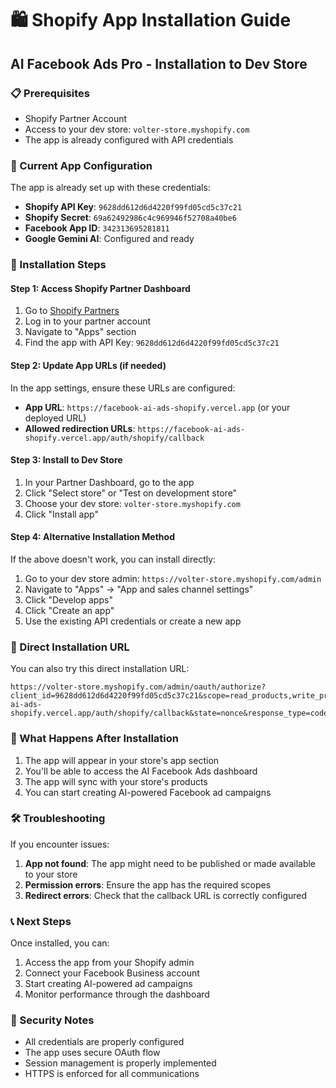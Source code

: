 # 🛍️ Shopify App Installation Guide
## AI Facebook Ads Pro - Installation to Dev Store

### 📋 Prerequisites
- Shopify Partner Account
- Access to your dev store: `volter-store.myshopify.com`
- The app is already configured with API credentials

### 🔧 Current App Configuration
The app is already set up with these credentials:
- **Shopify API Key**: `9628dd612d6d4220f99fd05cd5c37c21`
- **Shopify Secret**: `69a62492986c4c969946f52708a40be6`
- **Facebook App ID**: `342313695281811`
- **Google Gemini AI**: Configured and ready

### 🚀 Installation Steps

#### Step 1: Access Shopify Partner Dashboard
1. Go to [Shopify Partners](https://partners.shopify.com)
2. Log in to your partner account
3. Navigate to "Apps" section
4. Find the app with API Key: `9628dd612d6d4220f99fd05cd5c37c21`

#### Step 2: Update App URLs (if needed)
In the app settings, ensure these URLs are configured:
- **App URL**: `https://facebook-ai-ads-shopify.vercel.app` (or your deployed URL)
- **Allowed redirection URLs**: `https://facebook-ai-ads-shopify.vercel.app/auth/shopify/callback`

#### Step 3: Install to Dev Store
1. In your Partner Dashboard, go to the app
2. Click "Select store" or "Test on development store"
3. Choose your dev store: `volter-store.myshopify.com`
4. Click "Install app"

#### Step 4: Alternative Installation Method
If the above doesn't work, you can install directly:
1. Go to your dev store admin: `https://volter-store.myshopify.com/admin`
2. Navigate to "Apps" → "App and sales channel settings"
3. Click "Develop apps"
4. Click "Create an app"
5. Use the existing API credentials or create a new app

### 🔗 Direct Installation URL
You can also try this direct installation URL:
```
https://volter-store.myshopify.com/admin/oauth/authorize?client_id=9628dd612d6d4220f99fd05cd5c37c21&scope=read_products,write_products,read_orders,write_orders,read_customers&redirect_uri=https://facebook-ai-ads-shopify.vercel.app/auth/shopify/callback&state=nonce&response_type=code
```

### 🎯 What Happens After Installation
1. The app will appear in your store's app section
2. You'll be able to access the AI Facebook Ads dashboard
3. The app will sync with your store's products
4. You can start creating AI-powered Facebook ad campaigns

### 🛠️ Troubleshooting
If you encounter issues:
1. **App not found**: The app might need to be published or made available to your store
2. **Permission errors**: Ensure the app has the required scopes
3. **Redirect errors**: Check that the callback URL is correctly configured

### 📞 Next Steps
Once installed, you can:
1. Access the app from your Shopify admin
2. Connect your Facebook Business account
3. Start creating AI-powered ad campaigns
4. Monitor performance through the dashboard

### 🔐 Security Notes
- All credentials are properly configured
- The app uses secure OAuth flow
- Session management is properly implemented
- HTTPS is enforced for all communications